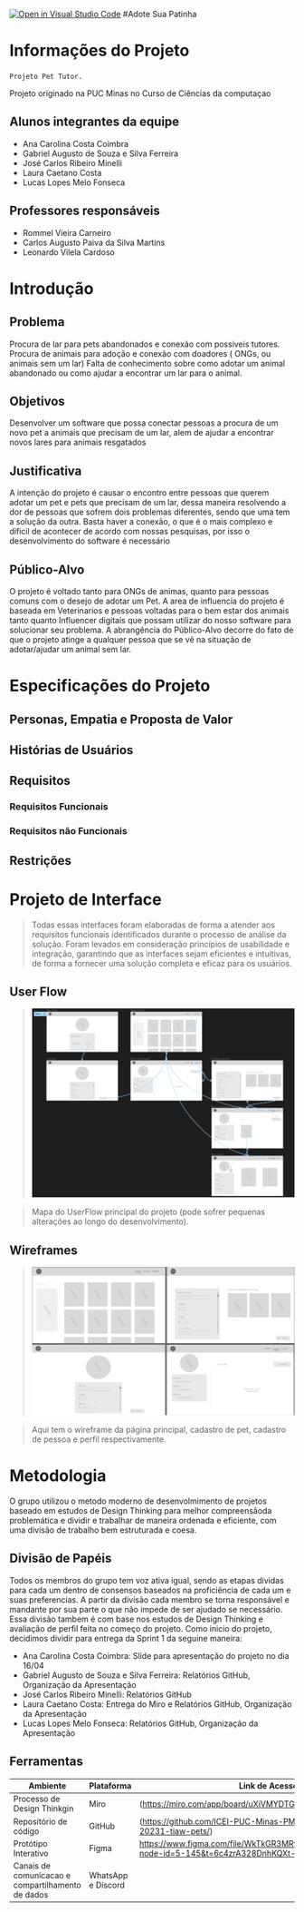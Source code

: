 [![Open in Visual Studio Code](https://classroom.github.com/assets/open-in-vscode-718a45dd9cf7e7f842a935f5ebbe5719a5e09af4491e668f4dbf3b35d5cca122.svg)](https://classroom.github.com/online_ide?assignment_repo_id=10811951&assignment_repo_type=AssignmentRepo)
#Adote Sua Patinha


# Informações do Projeto
`Projeto Pet Tutor.`  

Projeto originado na PUC Minas no Curso de Ciências da computaçao

## Alunos integrantes da equipe

* Ana Carolina Costa Coimbra
* Gabriel Augusto de Souza e Silva Ferreira
* José Carlos Ribeiro Minelli
* Laura Caetano Costa
* Lucas Lopes Melo Fonseca

## Professores responsáveis

* Rommel Vieira Carneiro
* Carlos Augusto Paiva da Silva Martins
* Leonardo Vilela Cardoso


# Introdução

## Problema

Procura de lar para pets abandonados e conexão com possiveis tutores.
Procura de animais para adoção e conexão com doadores ( ONGs, ou animais sem um lar)
Falta de conhecimento sobre como adotar um animal abandonado ou como ajudar a encontrar um lar para o animal.

## Objetivos

Desenvolver um software que possa conectar pessoas a procura de um novo 
pet a animais que precisam de um lar, alem de ajudar a encontrar novos lares para animais resgatados

## Justificativa

A intenção do projeto é causar o encontro entre pessoas que querem adotar um pet e pets que precisam de um lar,
dessa maneira resolvendo a dor de pessoas que sofrem dois problemas diferentes, sendo que uma tem a solução da outra. 
Basta haver a conexão, o que é o mais complexo e dificil de acontecer de acordo com nossas pesquisas, por isso o
desenvolvimento do software é necessário

## Público-Alvo

O projeto é voltado tanto para ONGs de animas, quanto para pessoas comuns com o desejo de adotar um Pet.
A area de influencia do projeto é baseada em Veterinarios e pessoas voltadas para o bem estar dos animais
tanto quanto Influencer digitais que possam utilizar do nosso software para solucionar seu problema.
A abrangência do Público-Alvo decorre do fato de que o projeto atinge a qualquer pessoa que se vê na situação
de adotar/ajudar um animal sem lar.

# Especificações do Projeto

## Personas, Empatia e Proposta de Valor

## Histórias de Usuários

## Requisitos

### Requisitos Funcionais

### Requisitos não Funcionais

## Restrições

# Projeto de Interface

> Todas essas interfaces foram elaboradas de forma a atender aos requisitos funcionais identificados durante o processo de análise da solução. Foram levados em consideração princípios de usabilidade e integração, garantindo que as interfaces sejam eficientes e intuitivas, de forma a fornecer uma solução completa e eficaz para os usuários.

## User Flow

> ![UserFlow do projeto](docs/relatorio/images/UserFlow.png)

> Mapa do UserFlow principal do projeto (pode sofrer pequenas alterações ao longo do desenvolvimento).


## Wireframes


> ![Wireframe do projeto](docs/relatorio/images/Wireframe.png)

> Aqui tem o wireframe da página principal, cadastro de pet, cadastro de pessoa e perfil respectivamente.

# Metodologia

O grupo utilizou o metodo moderno de desenvolmimento de projetos baseado em estudos de Design Thinking
para melhor compreensãoda problemática e dividir e trabalhar de maneira ordenada e eficiente, com uma divisão 
de trabalho bem estruturada e coesa.

## Divisão de Papéis

Todos os membros do grupo tem voz ativa igual, sendo as etapas dividas para cada um dentro de consensos baseados
na proficiência de cada um e suas preferencias. A partir da divisão cada membro se torna responsável e mandante por sua parte
o que não impede de ser ajudado se necessário. Essa divisão tambem é com base nos estudos de Design Thinking e avaliação de perfil
feita no começo do projeto. Como inicio do projeto, decidimos dividir para entrega da Sprint 1 da seguine maneira:

* Ana Carolina Costa Coimbra: Slide para apresentação do projeto no dia 16/04
* Gabriel Augusto de Souza e Silva Ferreira: Relatórios GitHub, Organização da Apresentação
* José Carlos Ribeiro Minelli: Relatórios GitHub
* Laura Caetano Costa: Entrega do Miro e Relatórios GitHub, Organização da Apresentação
* Lucas Lopes Melo Fonseca: Relatórios GitHub, Organização da Apresentação


## Ferramentas



| Ambiente  | Plataforma              |Link de Acesso |
|-----------|-------------------------|---------------|
|Processo de Design Thinkgin  | Miro |(https://miro.com/app/board/uXjVMYDTGwM=) | 
|Repositório de código | GitHub |(https://github.com/ICEI-PUC-Minas-PMGCC-TI/ti-1-pmg-cc-m-20231-tiaw-pets/)| 
|Protótipo Interativo | Figma | https://www.figma.com/file/WkTkGR3MRwUpBdM1Mjb0vE/Untitled?node-id=5-145&t=6c4zrA328DnhKQXt-0 | 
|Canais de comunicacao e compartilhamento de dados| WhatsApp e Discord |
